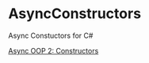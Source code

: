 # AsyncConstructors

Async Constuctors for C#

[Async OOP 2: Constructors](https://blog.stephencleary.com/2013/01/async-oop-2-constructors.html)
